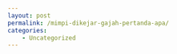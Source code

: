 ```yaml
---
layout: post
permalink: /mimpi-dikejar-gajah-pertanda-apa/
categories:
    - Uncategorized
---
```


